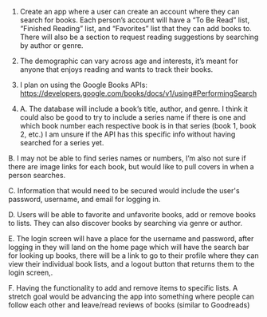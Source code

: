 1. Create an app where a user can create an account where they can search for books. Each person’s account will have a “To Be Read” list, “Finished Reading” list, and “Favorites” list that they can add books to. There will also be a section to request reading suggestions by searching by author or genre. 

2. The demographic can vary across age and interests, it’s meant for anyone that enjoys reading and wants to track their books. 

3. I plan on using the Google Books APIs: https://developers.google.com/books/docs/v1/using#PerformingSearch 

4. A. The database will include a book’s title, author, and genre. I think it could also be good to try to include a series name if there is one and which book number each respective book is in that series (book 1, book 2, etc.) I am unsure if the API has this specific info without having searched for a series yet.

B. I may not be able to find series names or numbers, I’m also not sure if there are image links for each book, but would like to pull covers in when a person searches.

C. Information that would need to be secured would include the user's password, username, and email for logging in. 

D. Users will be able to favorite and unfavorite books, add or remove books to lists. They can also discover books by searching via genre or author.

E. The login screen will have a place for the username and password, after logging in they will land on the home page which will have the search bar for looking up books, there will be a link to go to their profile where they can view their individual book lists, and a logout button that returns them to the login screen,.

F. Having the functionality to add and remove items to specific lists. A stretch goal would be advancing the app into something where people can follow each other and leave/read reviews of books (similar to Goodreads)
